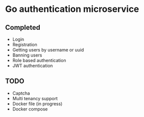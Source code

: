 # Go authentication microservice
## Completed 
- Login  
- Registration  
- Getting users by username or uuid
- Banning users
- Role based authentication
- JWT authentication 
## TODO
- Captcha 
- Multi tenancy support
- Docker file (in progress)  
- Docker compose 
